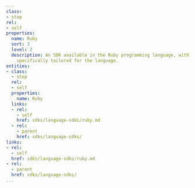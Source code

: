 ```yaml
---
class:
- stop
rel:
- self
properties:
  name: Ruby
  sort: 3
  level: 2
  description: An SDK available in the Ruby programming language, with consideration
    specifically tailored for the language.
entities:
- class:
  - stop
  rel:
  - self
  properties:
    name: Ruby
  links:
  - rel:
    - self
    href: sdks/language-sdks/ruby.md
  - rel:
    - parent
    href: sdks/language-sdks/
links:
- rel:
  - self
  href: sdks/language-sdks/ruby.md
- rel:
  - parent
  href: sdks/language-sdks/
...
```

